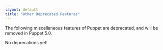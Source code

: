 ```yaml
---
layout: default
title: "Other Deprecated Features"
---
```



The following miscellaneous features of Puppet are deprecated, and will be removed in Puppet 5.0.

No deprecations yet!
